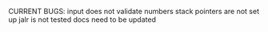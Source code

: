 CURRENT BUGS:
  input does not validate numbers
  stack pointers are not set up
  jalr is not tested
  docs need to be updated
